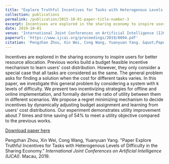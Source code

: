 ```yaml
---
title: "Explore Truthful Incentives for Tasks with Heterogenous Levels of Difficulty in the Sharing Economy"
collection: publications
permalink: /publication/2015-10-01-paper-title-number-3
excerpt: Incentives are explored in the sharing economy to inspire users for better resource allocation. Previous works build a budget feasible incentive mechanism to learn users' cost distribution. However, they only consider a special case that all tasks are considered as the same. The general problem asks for finding a solution when the cost for different tasks varies. In this paper, we investigate this general problem by considering a system with k levels of difficulty. We present two incentivizing strategies for offline and online implementation, and formally derive the ratio of utility between them in different scenarios. We propose a regret minimizing mechanism to decide incentives by dynamically adjusting budget assignment and learning from users' cost distributions. Our experiment demonstrates utility improvement about 7 times and time saving of 54% to meet a utility objective compared to the previous works.
date: 2019-10-01
venue: 'International Joint Conferences on Artificial Intelligence (IJCAI)'
paperurl: 'https://www.ijcai.org/proceedings/2019/0094.pdf'
citation: 'Pengzhan Zhou, Xin Wei, Cong Wang, Yuanyuan Yang. &quot;Paper Explore Truthful Incentives for Tasks with Heterogenous Levels of Difficulty in the Sharing Economy.&quot; <i>International Joint Conferences on Artificial Intelligence (IJCAI)</i>. Macau, 2019.'
---
```

Incentives are explored in the sharing economy to inspire users for better resource allocation. Previous works build a budget feasible incentive mechanism to learn users' cost distribution. However, they only consider a special case that all tasks are considered as the same. The general problem asks for finding a solution when the cost for different tasks varies. In this paper, we investigate this general problem by considering a system with k levels of difficulty. We present two incentivizing strategies for offline and online implementation, and formally derive the ratio of utility between them in different scenarios. We propose a regret minimizing mechanism to decide incentives by dynamically adjusting budget assignment and learning from users' cost distributions. Our experiment demonstrates utility improvement about 7 times and time saving of 54% to meet a utility objective compared to the previous works.

[Download paper here](https://www.ijcai.org/proceedings/2019/0094.pdf)

Pengzhan Zhou, Xin Wei, Cong Wang, Yuanyuan Yang. "Paper Explore Truthful Incentives for Tasks with Heterogenous Levels of Difficulty in the Sharing Economy." <i>International Joint Conferences on Artificial Intelligence (IJCAI)</i>. Macau, 2019.
